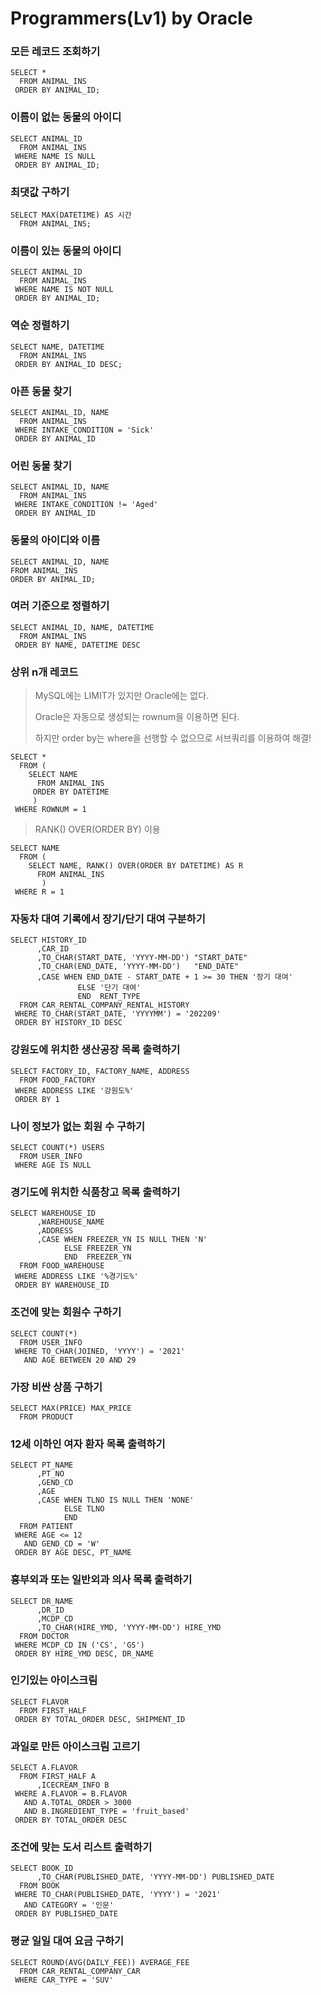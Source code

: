 # Programmers(Lv1) by Oracle

### 모든 레코드 조회하기

```oracle
SELECT * 
  FROM ANIMAL_INS 
 ORDER BY ANIMAL_ID;
```



### 이름이 없는 동물의 아이디

```oracle
SELECT ANIMAL_ID
  FROM ANIMAL_INS
 WHERE NAME IS NULL
 ORDER BY ANIMAL_ID;
```



### 최댓값 구하기

```oracle
SELECT MAX(DATETIME) AS 시간
  FROM ANIMAL_INS;
```



### 이름이 있는 동물의 아이디

```oracle
SELECT ANIMAL_ID
  FROM ANIMAL_INS
 WHERE NAME IS NOT NULL
 ORDER BY ANIMAL_ID;
```



### 역순 정렬하기

```oracle
SELECT NAME, DATETIME
  FROM ANIMAL_INS
 ORDER BY ANIMAL_ID DESC;
```



### 아픈 동물 찾기

```oracle
SELECT ANIMAL_ID, NAME
  FROM ANIMAL_INS
 WHERE INTAKE_CONDITION = 'Sick'
 ORDER BY ANIMAL_ID
```



### 어린 동물 찾기

```oracle
SELECT ANIMAL_ID, NAME
  FROM ANIMAL_INS
 WHERE INTAKE_CONDITION != 'Aged'
 ORDER BY ANIMAL_ID
```



### 동물의 아이디와 이름

```oracle
SELECT ANIMAL_ID, NAME
FROM ANIMAL_INS
ORDER BY ANIMAL_ID;
```



### 여러 기준으로 정렬하기

```oracle
SELECT ANIMAL_ID, NAME, DATETIME
  FROM ANIMAL_INS
 ORDER BY NAME, DATETIME DESC
```



### 상위 n개 레코드

> MySQL에는 LIMIT가 있지만 Oracle에는 없다.
>
> Oracle은 자동으로 생성되는 rownum을 이용하면 된다.
>
> 하지만 order by는 where을 선행할 수 없으므로 서브쿼리를 이용하여 해결!

```oracle
SELECT *
  FROM (
    SELECT NAME
      FROM ANIMAL_INS
     ORDER BY DATETIME
     )
 WHERE ROWNUM = 1
```



> RANK() OVER(ORDER BY) 이용

```Oracle
SELECT NAME
  FROM (	
    SELECT NAME, RANK() OVER(ORDER BY DATETIME) AS R
      FROM ANIMAL_INS
       )
 WHERE R = 1
```



### 자동차 대여 기록에서 장기/단기 대여 구분하기

```oracle
SELECT HISTORY_ID
      ,CAR_ID
      ,TO_CHAR(START_DATE, 'YYYY-MM-DD') "START_DATE"
      ,TO_CHAR(END_DATE, 'YYYY-MM-DD')   "END_DATE"
      ,CASE WHEN END_DATE - START_DATE + 1 >= 30 THEN '장기 대여'
               ELSE '단기 대여'
               END  RENT_TYPE
  FROM CAR_RENTAL_COMPANY_RENTAL_HISTORY
 WHERE TO_CHAR(START_DATE, 'YYYYMM') = '202209'
 ORDER BY HISTORY_ID DESC
```



### 강원도에 위치한 생산공장 목록 출력하기

```ORACLE
SELECT FACTORY_ID, FACTORY_NAME, ADDRESS
  FROM FOOD_FACTORY
 WHERE ADDRESS LIKE '강원도%'
 ORDER BY 1
```



### 나이 정보가 없는 회원 수 구하기

```oracle
SELECT COUNT(*) USERS
  FROM USER_INFO
 WHERE AGE IS NULL
```



### 경기도에 위치한 식품창고 목록 출력하기

```oracle
SELECT WAREHOUSE_ID
      ,WAREHOUSE_NAME
      ,ADDRESS
      ,CASE WHEN FREEZER_YN IS NULL THEN 'N'
            ELSE FREEZER_YN
            END  FREEZER_YN
  FROM FOOD_WAREHOUSE
 WHERE ADDRESS LIKE '%경기도%'
 ORDER BY WAREHOUSE_ID
```



### 조건에 맞는 회원수 구하기

```Oracle
SELECT COUNT(*)
  FROM USER_INFO
 WHERE TO_CHAR(JOINED, 'YYYY') = '2021'
   AND AGE BETWEEN 20 AND 29
```



### 가장 비싼 상품 구하기

```Oracle
SELECT MAX(PRICE) MAX_PRICE
  FROM PRODUCT
```



### 12세 이하인 여자 환자 목록 출력하기

```Oracle
SELECT PT_NAME
      ,PT_NO
      ,GEND_CD
      ,AGE
      ,CASE WHEN TLNO IS NULL THEN 'NONE'
            ELSE TLNO
            END
  FROM PATIENT
 WHERE AGE <= 12
   AND GEND_CD = 'W'
 ORDER BY AGE DESC, PT_NAME
```



### 흉부외과 또는 일반외과 의사 목록 출력하기

```Oracle
SELECT DR_NAME
      ,DR_ID
      ,MCDP_CD
      ,TO_CHAR(HIRE_YMD, 'YYYY-MM-DD') HIRE_YMD
  FROM DOCTOR
 WHERE MCDP_CD IN ('CS', 'GS')
 ORDER BY HIRE_YMD DESC, DR_NAME
```



### 인기있는 아이스크림

```Oracle
SELECT FLAVOR
  FROM FIRST_HALF
 ORDER BY TOTAL_ORDER DESC, SHIPMENT_ID
```



### 과일로 만든 아이스크림 고르기

```Oracle
SELECT A.FLAVOR
  FROM FIRST_HALF A
      ,ICECREAM_INFO B
 WHERE A.FLAVOR = B.FLAVOR
   AND A.TOTAL_ORDER > 3000
   AND B.INGREDIENT_TYPE = 'fruit_based'
 ORDER BY TOTAL_ORDER DESC
```



### 조건에 맞는 도서 리스트 출력하기

```Oracle
SELECT BOOK_ID
      ,TO_CHAR(PUBLISHED_DATE, 'YYYY-MM-DD') PUBLISHED_DATE
  FROM BOOK
 WHERE TO_CHAR(PUBLISHED_DATE, 'YYYY') = '2021'
   AND CATEGORY = '인문'
 ORDER BY PUBLISHED_DATE
```



### 평균 일일 대여 요금 구하기

```Oracle
SELECT ROUND(AVG(DAILY_FEE)) AVERAGE_FEE
  FROM CAR_RENTAL_COMPANY_CAR
 WHERE CAR_TYPE = 'SUV'
```

















